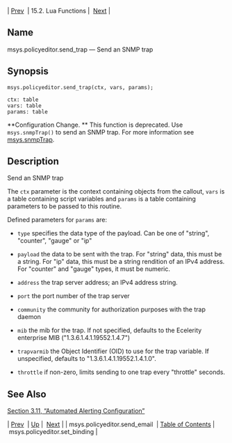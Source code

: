| [Prev](lua.ref.msys.policyeditor.send_email)  | 15.2. Lua Functions |  [Next](lua.ref.msys.policyeditor.set_binding.php) |

<a name="lua.ref.msys.policyeditor.send_trap"></a>
## Name

msys.policyeditor.send_trap — Send an SNMP trap

<a name="idp25017296"></a>
## Synopsis

`msys.policyeditor.send_trap(ctx, vars, params);`

```
ctx: table
vars: table
params: table
```

**Configuration Change. ** This function is deprecated. Use `msys.snmpTrap()` to send an SNMP trap. For more information see [msys.snmpTrap](lua.ref.msys.snmpTrap "msys.snmpTrap").

<a name="idp25022592"></a>
## Description

Send an SNMP trap

The `ctx` parameter is the context containing objects from the callout, `vars` is a table containing script variables and `params` is a table containing parameters to be passed to this routine.

Defined parameters for `params` are:

*   `type` specifies the data type of the payload. Can be one of "string", "counter", "gauge" or "ip"

*   `payload` the data to be sent with the trap. For "string" data, this must be a string. For "ip" data, this must be a string rendition of an IPv4 address. For "counter" and "gauge" types, it must be numeric.

*   `address` the trap server address; an IPv4 address string.

*   `port` the port number of the trap server

*   `community` the community for authorization purposes with the trap daemon

*   `mib` the mib for the trap. If not specified, defaults to the Ecelerity enterprise MIB ("1.3.6.1.4.1.19552.1.4.7")

*   `trapvarmib` the Object Identifier (OID) to use for the trap variable. If unspecified, defaults to "1.3.6.1.4.1.19552.1.4.1.0".

*   `throttle` if non-zero, limits sending to one trap every "throttle" seconds.

<a name="idp25037824"></a>
## See Also

[Section 3.11, “Automated Alerting Configuration”](web3.automated.alerting "3.11. Automated Alerting Configuration")

| [Prev](lua.ref.msys.policyeditor.send_email)  | [Up](lua.function.details.php) |  [Next](lua.ref.msys.policyeditor.set_binding.php) |
| msys.policyeditor.send_email  | [Table of Contents](index) |  msys.policyeditor.set_binding |

